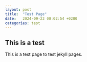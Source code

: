 ```yaml
---
layout: post
title:  "Test Page"
date:   2024-09-23 00:02:54 +0200
categories: test
---
```


## This is a test
This is a test page to test jekyll pages.